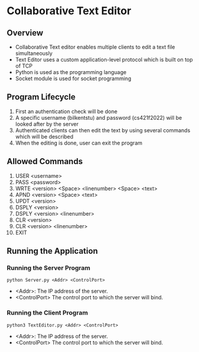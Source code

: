 # Collaborative Text Editor

## Overview

- Collaborative Text editor enables multiple clients to edit a text file simultaneously
- Text Editor uses a custom application-level protocol which is built on top of TCP
- Python is used as the programming language
- Socket module is used for socket programming

## Program Lifecycle

1. First an authentication check will be done
2. A specific username (bilkentstu) and password (cs421f2022) will be looked after by the server
3. Authenticated clients can then edit the text by using several commands which will be described
4. When the editing is done, user can exit the program

## Allowed Commands

1. USER \<username\>
2. PASS \<password\>
3. WRTE \<version\> \<Space\> \<linenumber\> \<Space\> \<text\>
4. APND \<version\> \<Space\> \<text\>
5. UPDT \<version\>
6. DSPLY \<version\>
7. DSPLY \<version\> \<linenumber\>
8. CLR \<version\>
9. CLR \<version\> \<linenumber\>
10. EXIT 

## Running the Application

### Running the Server Program

`python Server.py <Addr> <ControlPort>`
- \<Addr\>: The IP address of the server.
- \<ControlPort\> The control port to which the server will bind.

### Running the Client Program

`python3 TextEditor.py <Addr> <ControlPort>`
- \<Addr\>: The IP address of the server.
- \<ControlPort\> The control port to which the server will bind.

   
